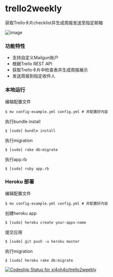 trello2weekly
==============

获取Trello卡片checklist并生成周报发送至指定邮箱

![image](https://user-images.githubusercontent.com/141127/69301609-cf6af900-0c51-11ea-86b5-7b01d55296ac.jpg)

### 功能特性

- 支持自定义Mailgun账户
- 根据Trello REST API
- 获取Trello卡片中检查表并生成周报展示
- 发送周报到指定收件人

### 本地运行

编辑配置文件
````
$ mv config-example.yml config.yml # 并配置好内容
````
执行bundle install
````
$ [sudo] bundle install
````
执行migration
````
$ [sudo] rake db:migrate
````
执行app.rb
````
$ [sudo] ruby app.rb
````

### Heroku 部署

编辑配置文件
````
$ mv config-example.yml config.yml # 并配置好内容
````
创建heroku app
````
$ [sudo] heroku create your-apps-name
````
提交应用
````
$ [sudo] git push -u heroku master
````
执行migration
````
$ [sudo] heroku rake db:migrate
````

[ ![Codeship Status for xi4oh4o/trello2weekly](https://codeship.com/projects/8eb020e0-c515-0131-98c2-5a1ddad26e1f/status)](https://codeship.com/projects/21996)
